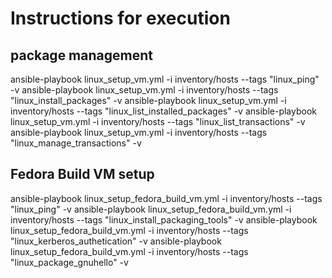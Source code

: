 # Instructions for execution


## package management
ansible-playbook linux_setup_vm.yml -i inventory/hosts --tags "linux_ping" -v
ansible-playbook linux_setup_vm.yml -i inventory/hosts --tags "linux_install_packages" -v
ansible-playbook linux_setup_vm.yml -i inventory/hosts --tags "linux_list_installed_packages" -v
ansible-playbook linux_setup_vm.yml -i inventory/hosts --tags "linux_list_transactions" -v
ansible-playbook linux_setup_vm.yml -i inventory/hosts --tags "linux_manage_transactions" -v



## Fedora Build VM setup
ansible-playbook linux_setup_fedora_build_vm.yml -i inventory/hosts --tags "linux_ping" -v
ansible-playbook linux_setup_fedora_build_vm.yml -i inventory/hosts --tags "linux_install_packaging_tools" -v
ansible-playbook linux_setup_fedora_build_vm.yml -i inventory/hosts --tags "linux_kerberos_authetication" -v
ansible-playbook linux_setup_fedora_build_vm.yml -i inventory/hosts --tags "linux_package_gnuhello" -v
